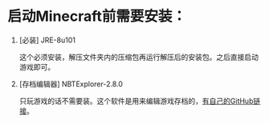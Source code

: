 # 启动Minecraft前需要安装：

1. [必装] JRE-8u101

   这个必须安装，解压文件夹内的压缩包再运行解压后的安装包。之后直接启动游戏即可。

2. [存档编辑器] NBTExplorer-2.8.0

   只玩游戏的话不需要装。这个软件是用来编辑游戏存档的，[有自己的GitHub链接](https://github.com/jaquadro/NBTExplorer)。


